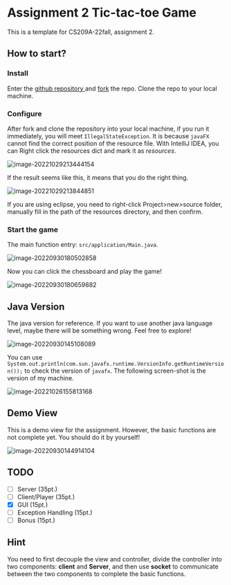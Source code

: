 # Assignment 2 Tic-tac-toe Game

This is a template for CS209A-22fall, assignment 2.

## How to start?

### Install

Enter the [github repository ](https://github.com/Sustech-yx/Tic-tac-toe)and [fork](https://github.com/Sustech-yx/Tic-tac-toe/fork) the repo. Clone the repo to your local machine.

### Configure

After fork and clone the repository into your local machine, if you run it immediately, you will meet `IllegalStateException`. It is because `javaFX` cannot find the correct position of the resource file. With IntelliJ IDEA, you can Right click the resources dict and mark it as *resources*. 

![image-20221029213444154](README.assets/image-20221029213444154.png)

If the result seems like this, it means that you do the right thing.

![image-20221029213844851](README.assets/image-20221029213844851.png)

If you are using eclipse, you need to right-click Project>new>source folder, manually fill in the path of the resources directory, and then confirm.

### Start the game

The main function entry: `src/application/Main.java`.

![image-20220930180502858](README.assets/image-20220930180502858.png)

Now you can click the chessboard and play the game!

![image-20220930180659882](README.assets/image-20220930180659882.png)

## Java Version

The java version for reference. If you want to use another java language level, maybe there will be something wrong. Feel free to explore!

![image-20220930145108089](README.assets/image-20220930145108089.png)

You can use `System.out.println(com.sun.javafx.runtime.VersionInfo.getRuntimeVersion());` to check the version of `javafx`. The following screen-shot is the version of my machine.

![image-20221026155813168](README.assets/image-20221026155813168.png)

## Demo View

This is a demo view for the assignment. However, the basic functions are not complete yet. You should do it by yourself!

![image-20220930144914104](README.assets/image-20220930144914104.png)

## TODO

- [ ] Server (35pt.)
- [ ] Client/Player (35pt.)
- [x] GUI (15pt.)
- [ ] Exception Handling (15pt.)
- [ ] Bonus (15pt.)

## Hint

You need to first decouple the view and controller, divide the controller into two components: **client** and **Server**, and then use **socket** to communicate between the two components to complete the basic functions.
